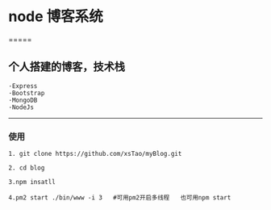 # node 博客系统

=====
## 个人搭建的博客，技术栈

```
·Express
·Bootstrap
·MongoDB
·NodeJs
```
-----------
### 使用

```
1. git clone https://github.com/xsTao/myBlog.git

2. cd blog

3.npm insatll 

4.pm2 start ./bin/www -i 3   #可用pm2开启多线程   也可用npm start
```


